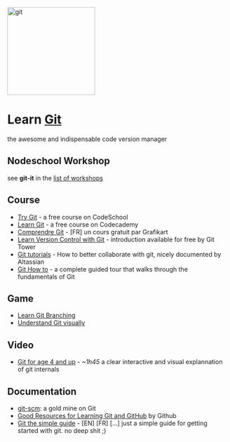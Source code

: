 <img src="https://upload.wikimedia.org/wikipedia/commons/thumb/e/e0/Git-logo.svg/512px-Git-logo.svg.png" alt="git" width="200px"/>

# Learn [Git](https://en.wikipedia.org/wiki/Git_%28software%29)
the awesome and indispensable code version manager

## Nodeschool Workshop
see **git-it** in the [list of workshops](http://nodeschool.io/#workshoppers)

## Course
* [Try Git](https://www.codeschool.com/courses/try-git) - a free course on CodeSchool
* [Learn Git](https://www.codecademy.com/learn/learn-git) - a free course on Codecademy
* [Comprendre Git](https://www.grafikart.fr/formations/git) - [FR] un cours gratuit par Grafikart
* [Learn Version Control with Git](https://www.git-tower.com/learn/git/videos#episodes) - introduction available for free by Git Tower
* [Git tutorials](https://www.atlassian.com/git/tutorials/setting-up-a-repository) - How to better collaborate with git, nicely documented by Altassian
* [Git How to](https://githowto.com/) - a complete guided tour that walks through the fundamentals of Git

## Game
* [Learn Git Branching](http://pcottle.github.io/learnGitBranching/)
* [Understand Git visually](http://onlywei.github.io/explain-git-with-d3/)

## Video
* [Git for age 4 and up](https://www.youtube.com/watch?v=1ffBJ4sVUb4) - *~1h45* a clear interactive and visual explannation of git internals

## Documentation
* [git-scm](https://git-scm.com/): a gold mine on Git
* [Good Resources for Learning Git and GitHub](https://help.github.com/articles/good-resources-for-learning-git-and-github/) by Github
* [Git the simple guide](http://rogerdudler.github.io/git-guide/index.fr.html) - [EN] [FR] [...] just a simple guide for getting started with git. no deep shit ;)
